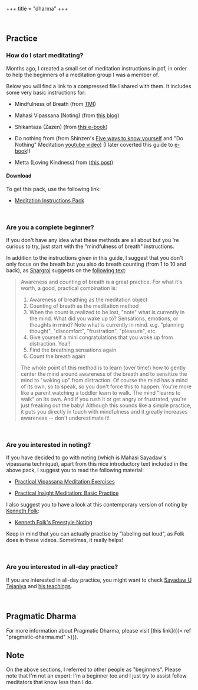 +++
title = "dharma"
+++


&nbsp;
## Practice

### How do I start meditating?

Months ago, I created a small set of meditation instructions in pdf, in order to help the beginners of a meditation group I was a member of.

Below you will find a link to a compressed file I shared with them. It includes some very basic instructions for:

- Mindfulness of Breath (from [TMI](https://www.goodreads.com/book/show/25942786-the-mind-illuminated))

- Mahasi Vipassana (Noting) (from [this blog](https://www.middlewaysociety.org/meditation-10-mahasi-vipassana-or-the-art-of-noting-part-1/))

- Shikantaza (Zazen) (from [this e-book](https://github.com/atrahhdis/donothing/tree/master/various/zazen%20instruction))

- Do nothing from (from Shinzen's [Five ways to know yourself](https://www.shinzen.org/wp-content/uploads/2016/08/FiveWaystoKnowYourself_ver1.6.pdf) and "Do Nothing" Meditation [youtube video](https://www.youtube.com/watch?v=cZ6cdIaUZCA)) (I later coverted this guide to [e-book](https://github.com/atrahhdis/donothing/tree/master/various/do%20nothing%20(Shinzen%20Young))!)

- Metta (Loving Kindness) from ([this post](https://web.archive.org/web/20190220215420/https://alohadharma.com/loving-kindness-meditation/))

#### Download

To get this pack, use the following link:

- [Meditation Instructions Pack](/downloads/mip.zip)

&nbsp;
### Are you a complete beginner?

If you don't have any idea what these methods are all about but you 're curious to try, just start with the "mindfulness of breath" instructions. 

In addition to the instructions given in this guide, I suggest that you don't only focus on the breath but you also do breath counting (from 1 to 10 and back), as [Shargrol](https://github.com/atrahhdis/shargrol) suggests on the [following text](https://shargrolpostscompilation.blogspot.com/p/blog-page.html#awarenessandcountingofbreath):


> Awareness and counting of breath is a great practice. For what it's worth, a good, practical combination is:
> 
> 1. Awareness of breathing as the meditation object 
> 2. Counting of breath as the meditation method 
> 3. When the count is realized to be lost, "note" what is currently in the mind. What did you wake up to?  Sensations, emotions, or thoughts in mind? Note what is currently in mind. e.g. "planning thought", "discomfort", "frustration", "pleasure", etc. 
> 4. Give yourself a mini congratulations that you woke up from distraction. Yea!! 
> 5. Find the breathing sensations again 
> 6.  Count the breath again
> 
> The whole point of this method is to learn (over time!) how to gently center the mind around awareness of the breath and to sensitize the mind to "waking up" from distraction. Of course the mind has a mind of its own, so to speak, so you don't force this to happen. You're more like a parent watching a toddler learn to walk. The mind "learns to walk" on its own. And if you rush it or get angry or frustrated, you're just freaking out the baby!  Although this sounds like a simple practice, it puts you directly in touch with mindfulness and it greatly increases awareness -- don't underestimate it! 
> 

&nbsp;
### Are you interested in noting?

If you have decided to go with noting (which is Mahasi Sayadaw's vipassana technique), apart from this nice introductory text included in the above pack, I suggest you to read the following material:

- [Practical Vipassana Meditation Exercises](https://mahasivipassana.com/docs/practical-vipassana-meditation-exercises/)

- [Practical Insight Meditation: Basic Practice](https://mahasivipassana.com/docs/practical-insight-meditation-basic-practice/)

I also suggest you to have a look at this contemporary version of noting by [Kenneth Folk](https://kennethfolkdharma.com):

- [Kenneth Folk's Freestyle Noting](https://mahasivipassana.com/contemporary-noting/#kenneth-folks-detailed-freestyle-noting)

Keep in mind that you can actually practise by "labeling out loud", as Folk does in these videos. Sometimes, it really helps!

&nbsp;
### Are you interested in all-day practice?

If you are interested in all-day practice, you might want to check [Sayadaw U Tejaniya](https://ashintejaniya.org/) and [his teachings](https://ashintejaniya.org/teachings).


&nbsp;
## Pragmatic Dharma

For more information about Pragmatic Dharma, please visit [this link]({{< ref "pragmatic-dharma.md" >}}).
&nbsp;
## Note

On the above sections, I referred to other people as "beginners". Please note that I'm not an expert: I'm a beginner too and I just try to assist fellow meditators that know less than I do.
